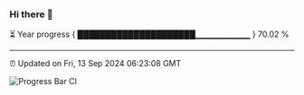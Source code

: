 ### Hi there 👋

⏳ Year progress { █████████████████████▁▁▁▁▁▁▁▁▁ } 70.02 %

---

⏰ Updated on Fri, 13 Sep 2024 06:23:08 GMT

![Progress Bar CI](https://github.com/liununu/liununu/workflows/Progress%20Bar%20CI/badge.svg)
